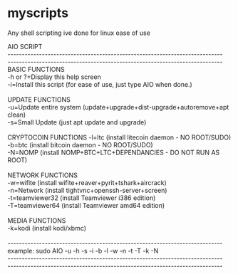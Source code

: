 # myscripts
Any shell scripting ive done for linux ease of use<br>

AIO SCRIPT<br>
---------------------------------------------------------------------------<br>
---------------------------------------------------------------------------<br>
BASIC FUNCTIONS<br>
-h or ?=Display this help screen<br>
-i=Install this script (for ease of use, just type AIO when done.)<br>
<br>
UPDATE FUNCTIONS<br>
-u=Update entire system (update+upgrade+dist-upgrade+autoremove+apt clean)<br>
-s=Small Update (just apt update and upgrade)<br>
<br>
CRYPTOCOIN FUNCTIONS
-l=ltc (install litecoin daemon - NO ROOT/SUDO)<br>
-b=btc (install bitcoin daemon - NO ROOT/SUDO)<br>
-N=NOMP (install NOMP+BTC+LTC+DEPENDANCIES - DO NOT RUN AS ROOT)<br>
<br>
NETWORK FUNCTIONS<br>
-w=wifite (install wifite+reaver+pyrit+tshark+aircrack)<br>
-n=Network (install tightvnc+openssh-server+screen)<br>
-t=teamviewer32 (install Teamviewer i386 edition)<br>
-T=teamviewer64 (install Teamviewer amd64 edition)<br>
<br>
MEDIA FUNCTIONS<br>
-k=kodi (install kodi/xbmc)<br>
<br>
---------------------------------------------------------------------------<br>
example: sudo AIO -u -h -s -i -b -l -w -n -t -T -k -N<br>
---------------------------------------------------------------------------<br>
---------------------------------------------------------------------------<br>
